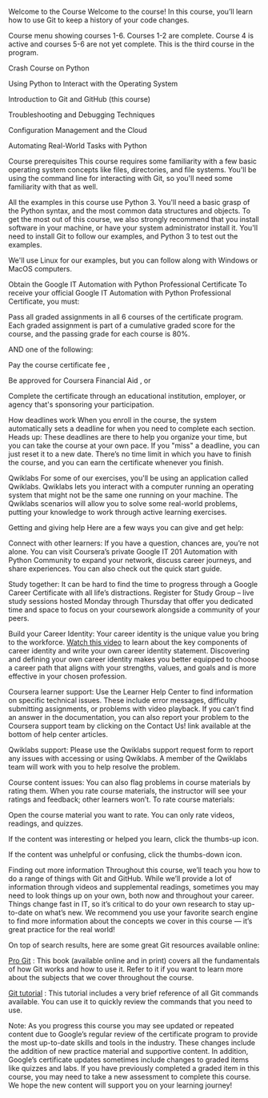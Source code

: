 Welcome to the Course
Welcome to the course!
In this course, you’ll learn how to use Git to keep a history of your code changes.

Course menu showing courses 1-6. Courses 1-2 are complete. Course 4 is active and courses 5-6 are not yet complete.
This is the third course in the program.

Crash Course on Python

Using Python to Interact with the Operating System

Introduction to Git and GitHub (this course)

Troubleshooting and Debugging Techniques

Configuration Management and the Cloud

Automating Real-World Tasks with Python

Course prerequisites
This course requires some familiarity with a few basic operating system concepts like files, directories, and file systems. You'll be using the command line for interacting with Git, so you'll need some familiarity with that as well.

All the examples in this course use Python 3. You'll need a basic grasp of the Python syntax, and the most common data structures and objects. To get the most out of this course, we also strongly recommend that you install software in your machine, or have your system administrator install it. You'll need to install Git to follow our examples, and Python 3 to test out the examples.

We'll use Linux for our examples, but you can follow along with Windows or MacOS computers.

Obtain the Google IT Automation with Python Professional Certificate
To receive your official Google IT Automation with Python Professional Certificate, you must:

Pass all graded assignments in all 6 courses of the certificate program. Each graded assignment is part of a cumulative graded score for the course, and the passing grade for each course is 80%.

AND one of the following:

Pay the
course certificate fee
,

Be approved for
Coursera Financial Aid
, or

Complete the certificate through an educational institution, employer, or agency that's sponsoring your participation.

How deadlines work
When you enroll in the course, the system automatically sets a deadline for when you need to complete each section. Heads up: These deadlines are there to help you organize your time, but you can take the course at your own pace. If you "miss" a deadline, you can just reset it to a new date. There’s no time limit in which you have to finish the course, and you can earn the certificate whenever you finish.

Qwiklabs
For some of our exercises, you'll be using an application called Qwiklabs. Qwiklabs lets you interact with a computer running an operating system that might not be the same one running on your machine. The Qwiklabs scenarios will allow you to solve some real-world problems, putting your knowledge to work through active learning exercises.

Getting and giving help
Here are a few ways you can give and get help:

Connect with other learners: If you have a question, chances are, you’re not alone. You can visit Coursera’s private
Google IT 201 Automation with Python Community
to expand your network, discuss career journeys, and share experiences. You can also check out the
quick start guide.

Study together: It can be hard to find the time to progress through a Google Career Certificate with all life’s distractions.
Register for Study Group
– live study sessions hosted Monday through Thursday that offer you dedicated time and space to focus on your coursework alongside a community of your peers.

Build your Career Identity: Your career identity is the unique value you bring to the workforce.
[Watch this video](https://www.youtube.com/watch?v=_xbT4qMrot4)
to learn about the key components of career identity and write your own career identity statement. Discovering and defining your own career identity makes you better equipped to choose a career path that aligns with your strengths, values, and goals and is more effective in your chosen profession.

Coursera learner support: Use the
Learner Help Center
to find information on specific technical issues. These include error messages, difficulty submitting assignments, or problems with video playback. If you can’t find an answer in the documentation, you can also report your problem to the Coursera support team by clicking on the Contact Us! link available at the bottom of help center articles.

Qwiklabs support: Please use the
Qwiklabs support request
form to report any issues with accessing or using Qwiklabs. A member of the Qwiklabs team will work with you to help resolve the problem.

Course content issues: You can also flag problems in course materials by rating them. When you rate course materials, the instructor will see your ratings and feedback; other learners won’t. To rate course materials:

Open the course material you want to rate. You can only rate videos, readings, and quizzes.

If the content was interesting or helped you learn, click the thumbs-up icon.

If the content was unhelpful or confusing, click the thumbs-down icon.

Finding out more information
Throughout this course, we’ll teach you how to do a range of things with Git and GitHub. While we’ll provide a lot of information through videos and supplemental readings, sometimes you may need to look things up on your own, both now and throughout your career. Things change fast in IT, so it’s critical to do your own research to stay up-to-date on what’s new. We recommend you use your favorite search engine to find more information about the concepts we cover in this course — it’s great practice for the real world!

On top of search results, here are some great Git resources available online:

[Pro Git](https://git-scm.com/book/en/v2)
: This book (available online and in print) covers all the fundamentals of how Git works and how to use it. Refer to it if you want to learn more about the subjects that we cover throughout the course.

[Git tutorial](https://git-scm.com/docs/gittutorial)
: This tutorial includes a very brief reference of all Git commands available. You can use it to quickly review the commands that you need to use.

Note: As you progress this course you may see updated or repeated content due to Google’s regular review of the certificate program to provide the most up-to-date skills and tools in the industry. These changes include the addition of new practice material and supportive content. In addition, Google’s certificate updates sometimes include changes to graded items like quizzes and labs. If you have previously completed a graded item in this course, you may need to take a new assessment to complete this course. We hope the new content will support you on your learning journey!
